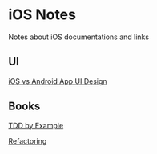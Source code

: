 # iOS Notes
Notes about iOS documentations and links

## UI

[iOS vs Android App UI Design](https://learnui.design/blog/ios-vs-android-app-ui-design-complete-guide.html)

## Books

[TDD by Example](https://www.amazon.fr/Test-Driven-Development-Kent-Beck/dp/0321146530)

[Refactoring](https://www.amazon.fr/dp/B07LCM8RG2/ref=dp-kindle-redirect?_encoding=UTF8&btkr=1)
